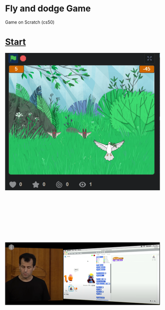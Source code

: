 # Fly and dodge Game  
Game on Scratch (cs50)

# [**Start**](https://scratch.mit.edu/projects/694365592/)

![](https://github.com/ManiFast/Fly_and_dodge-Game/blob/main/Screenshot%20(164).png)
</br>
</br>
</br>
</br>
</br>
</br>
</br>
</br>
</br>
</br>

![](https://github.com/ManiFast/Fly_and_dodge-Game/blob/main/Screenshot%202022-05-21%20172652.png)
